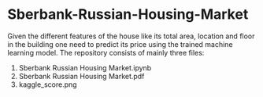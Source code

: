 # Sberbank-Russian-Housing-Market
Given the different features of the house like its total area, location and floor in the building one need to predict its price using the trained machine learning model.
The repository consists of mainly three files:
1. Sberbank Russian Housing Market.ipynb
2. Sberbank Russian Housing Market.pdf
3. kaggle_score.png
